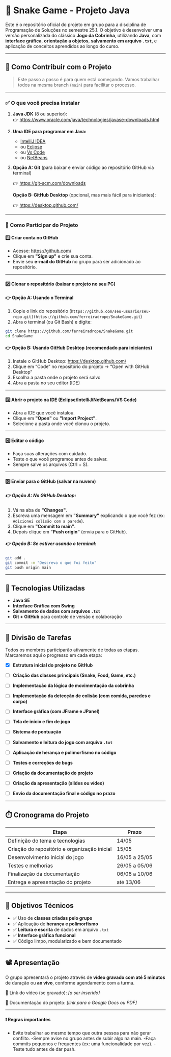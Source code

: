 # 🐍 Snake Game - Projeto Java

Este é o repositório oficial do projeto em grupo para a disciplina de Programação de Soluções no semestre 25.1. O objetivo é desenvolver uma versão personalizada do clássico **Jogo da Cobrinha**, utilizando **Java**, com **interface gráfica**, **orientação a objetos**, **salvamento em arquivo `.txt`**, e aplicação de conceitos aprendidos ao longo do curso.

---

## 🚀 Como Contribuir com o Projeto 

> Este passo a passo é para quem está começando. Vamos trabalhar todos na mesma branch (`main`) para facilitar o processo.

---

### ✅ O que você precisa instalar

1. **Java JDK** (8 ou superior):  
   👉 https://www.oracle.com/java/technologies/javase-downloads.html  
2. **Uma IDE para programar em Java:**  
   - [IntelliJ IDEA](https://www.jetbrains.com/idea/download/) 
   - ou [Eclipse](https://www.eclipse.org/downloads/)
   - ou [Vs Code](https://code.visualstudio.com/download)
   - ou [NetBeans](https://netbeans.apache.org/front/main/download/)
3. **Opção A: Git** (para baixar e enviar código ao repositório GitHub via terminal)

   👉 https://git-scm.com/downloads

   **Opção B: GitHub Desktop** (opcional, mas mais fácil para iniciantes):  
   
   👉 https://desktop.github.com/

---

### 📌 Como Participar do Projeto

#### 1️⃣ Criar conta no GitHub

- Acesse: https://github.com/
- Clique em **"Sign up"** e crie sua conta.
- Envie seu **e-mail do GitHub** no grupo para ser adicionado ao repositório.

---

#### 2️⃣ Clonar o repositório (baixar o projeto no seu PC)

#### 👉 Opção A: Usando o Terminal
1. Copie o link do repositório (`https://github.com/seu-usuario/seu-repo.git](https://github.com/ferreiradrope/SnakeGame.git`)
2. Abra o terminal (ou Git Bash) e digite:
```bash
git clone https://github.com/ferreiradrope/SnakeGame.git
cd SnakeGame
```

#### 👉 Opção B: Usando GitHub Desktop (recomendado para iniciantes)
1. Instale o GitHub Desktop: https://desktop.github.com/
2. Clique em “Code” no repositório do projeto → “Open with GitHub Desktop”
3. Escolha a pasta onde o projeto será salvo
4. Abra a pasta no seu editor (IDE)

---

#### 3️⃣ Abrir o projeto na IDE (Eclipse/IntelliJ/NetBeans/VS Code)

- Abra a IDE que você instalou.
- Clique em **"Open"** ou **"Import Project"**.
- Selecione a pasta onde você clonou o projeto.

---

#### 4️⃣ Editar o código

- Faça suas alterações com cuidado.
- Teste o que você programou antes de salvar.
- Sempre salve os arquivos (Ctrl + S).

---

#### 5️⃣ Enviar para o GitHub (salvar na nuvem)

##### 👉 Opção A: No GitHub Desktop:

1. Vá na aba de **"Changes"**.
2. Escreva uma mensagem em **"Summary"** explicando o que você fez (ex: `Adicionei colisão com a parede`).
3. Clique em **"Commit to main"**.
4. Depois clique em **"Push origin"** (envia para o GitHub).

##### 👉 Opção B: Se estiver usando o terminal:

```bash
git add .
git commit -m "Descreva o que foi feito"
git push origin main
```

---

## 🧪 Tecnologias Utilizadas

- **Java SE**
- **Interface Gráfica com Swing**
- **Salvamento de dados com arquivos `.txt`**
- **Git + GitHub** para controle de versão e colaboração

---

## 📌 Divisão de Tarefas
Todos os membros participarão ativamente de todas as etapas. Marcaremos aqui o progresso em cada etapa:

- [X] **Estrutura inicial do projeto no GitHub**  

- [ ] **Criação das classes principais (Snake, Food, Game, etc.)**  

- [ ] **Implementação da lógica de movimentação da cobrinha**  

- [ ] **Implementação da detecção de colisão (com comida, paredes e corpo)**  

- [ ] **Interface gráfica (com JFrame e JPanel)**  

- [ ] **Tela de início e fim de jogo**  
 
- [ ] **Sistema de pontuação**  

- [ ] **Salvamento e leitura do jogo com arquivo `.txt`**  
 
- [ ] **Aplicação de herança e polimorfismo no código**  

- [ ] **Testes e correções de bugs**  
 
- [ ] **Criação da documentação do projeto**  

- [ ] **Criação da apresentação (slides ou vídeo)**  

- [ ] **Envio da documentação final e código no prazo**  

---

## ⏱️ Cronograma do Projeto

| Etapa | Prazo |
|-------|-------------|
| Definição do tema e tecnologias | 14/05 |
| Criação do repositório e organização inicial | 15/05 |
| Desenvolvimento inicial do jogo | 16/05 a 25/05 |
| Testes e melhorias | 26/05 a 05/06 |
| Finalização da documentação | 06/06 a 10/06 |
| Entrega e apresentação do projeto | até 13/06 |

---

## 🎯 Objetivos Técnicos

- ✅ Uso de **classes criadas pelo grupo**
- ✅ Aplicação de **herança e polimorfismo**
- ✅ **Leitura e escrita** de dados em arquivo `.txt`
- ✅ **Interface gráfica funcional**
- ✅ Código limpo, modularizado e bem documentado

---

## 📽️ Apresentação

O grupo apresentará o projeto através de **vídeo gravado com até 5 minutos** de duração ou **ao vivo**, conforme agendamento com a turma.

🎥 Link do vídeo (se gravado): _[a ser inserido]_

📄 Documentação do projeto: _[link para o Google Docs ou PDF]_

---

#### ❗ Regras importantes 
- Evite trabalhar ao mesmo tempo que outra pessoa para não gerar conflito.
-Sempre avise no grupo antes de subir algo na main.
-Faça commits pequenos e frequentes (ex: uma funcionalidade por vez).
-Teste tudo antes de dar push.


